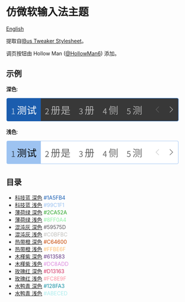 # 仿微软输入法主题

[English](README.md)

提取自[IBus Tweaker Stylesheet](https://github.com/tuberry/ibus-tweaker/blob/8616794abe3e8664a23e41a282a1bc94873040f6/ibus-tweaker%40tuberry.github.com/stylesheet.css)。

调页按钮由 Hollow Man ([@HollowMan6](https://github.com/HollowMan6)) 添加。

## 示例

**深色**:

![](img/eg-dark.png)

**浅色**:

![](img/eg-light.png)

## 目录

- [科技蓝 深色](Blue-Dark-科技蓝-深色-1A5FB4.css) <font color=#1A5FB4>#1A5FB4</font>
- [科技蓝 浅色](Blue-Light-科技蓝-浅色-99C1F1.css) <font color=#99C1F1>#99C1F1</font>
- [薄荷绿 深色](Green-Dark-薄荷绿-深色-2CA52A.css) <font color=#2CA52A>#2CA52A</font>
- [薄荷绿 浅色](Green-Light-薄荷绿-浅色-8FF0A4.css) <font color=#8FF0A4>#8FF0A4</font>
- [混沌灰 深色](Grey-Dark-混沌灰-深色-59575D.css) <font color=#59575D>#59575D</font>
- [混沌灰 浅色](Grey-Light-混沌灰-浅色-C0BFBC.css) <font color=#C0BFBC>#C0BFBC</font>
- [热带橙 深色](Orange-Dark-热带橙-深色-C64600.css) <font color=#C64600>#C64600</font>
- [热带橙 浅色](Orange-Light-热带橙-浅色-FFBE6F.css) <font color=#FFBE6F>#FFBE6F</font>
- [木槿紫 深色](Purple-Dark-木槿紫-深色-613583.css) <font color=#613583>#613583</font>
- [木槿紫 浅色](Purple-Light-木槿紫-浅色-DC8ADD.css) <font color=#DC8ADD>#DC8ADD</font>
- [玫瑰红 深色](Red-Dark-玫瑰红-深色-D13163.css) <font color=#D13163>#D13163</font>
- [玫瑰红 浅色](Red-Light-玫瑰红-浅色-FC8E9F.css) <font color=#FC8E9F>#FC8E9F</font>
- [水鸭青 深色](Turquoise-Dark-水鸭青-深色-128FA3.css) <font color=#128FA3>#128FA3</font>
- [水鸭青 浅色](Turquoise-Light-水鸭青-浅色-ABECED.css) <font color=#ABECED>#ABECED</font>
